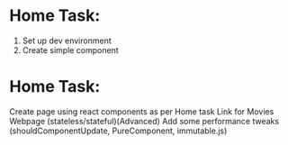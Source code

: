 
# Home Task:
1. Set up dev environment
2. Create simple component


# Home Task:

Create page using react components as per Home task Link for Movies Webpage (stateless/stateful)(Advanced)
Add some performance tweaks (shouldComponentUpdate, PureComponent, immutable.js)